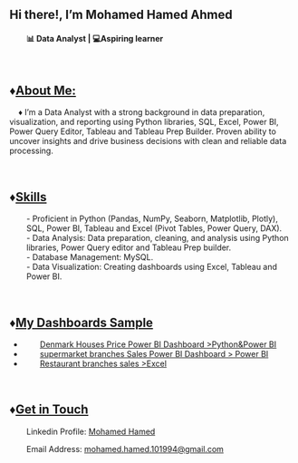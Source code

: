 <h2 class="heading-element" dir="auto">Hi there!, I&rsquo;m Mohamed Hamed Ahmed</h2>
<h4 style="padding-left: 30px;">📊&nbsp;<strong>Data Analyst&nbsp;| 💻Aspiring learner</strong></h4>
<p>&nbsp;</p>
<h2>&diams;<span style="text-decoration: underline;">About Me:</span></h2>
<p style="text-align: left;">&nbsp; &nbsp; &diams;&nbsp;I&rsquo;m a Data Analyst with a strong background in data preparation, visualization, and reporting using Python libraries, SQL, Excel, Power BI, Power Query Editor, Tableau and Tableau Prep Builder. Proven ability to uncover insights and drive business decisions with clean and reliable data processing.</p>
<p>&nbsp;</p>
<h2 style="text-align: left;">&diams;<span style="text-decoration: underline;">Skills</span></h2>
<p style="padding-left: 30px;">- Proficient in Python (Pandas, NumPy, Seaborn, Matplotlib, Plotly), SQL, Power BI, Tableau and Excel (Pivot Tables, Power Query, DAX).<br /> - Data Analysis:&nbsp;Data preparation, cleaning, and analysis using Python libraries, Power Query editor and Tableau Prep builder.<br /> - Database Management: MySQL.<br /> - Data Visualization: Creating dashboards using Excel, Tableau and Power BI.</p>
<p style="padding-left: 30px;">&nbsp;</p>
<h2>&diams;<span style="text-decoration: underline;">My Dashboards Sample</span></h2>
<ul>
<li style="padding-left: 30px;"><span style="text-decoration: underline;"><a href="https://drive.google.com/drive/folders/1J1A_p5c8ywg8Hqjbg-yup_FMfjHdoLVU?usp=sharing">Denmark Houses Price Power BI Dashboard &gt;Python&amp;Power BI</a></span></li>
<li style="padding-left: 30px;"><span style="text-decoration: underline;"><a href="https://drive.google.com/drive/folders/1k7y54zpobE2VQ1evB1bciRu3EJtXR8TM?usp=sharing">supermarket branches Sales Power BI Dashboard &gt; Power BI</a></span></li>
<li style="padding-left: 30px;"><span style="text-decoration: underline;"><a href="https://drive.google.com/drive/folders/1ncocfYDVs1r4f5hKa2cLiZxNHhCmR2J8?usp=sharing">Restaurant branches sales &gt;Excel</a></span></li>
</ul>
<p>&nbsp;</p>
<h2>&diams;<span style="text-decoration: underline;">Get in Touch</span></h2>
<p style="padding-left: 30px;">Linkedin Profile:&nbsp;<a title="LinkedIn profile" href="https://www.linkedin.com/in/mohamed-hamed-82b784224/">Mohamed Hamed</a></p>
<p style="padding-left: 30px;">Email Address:&nbsp;<a href="mailto:mohamed.hamed.101994@gmail.com">mohamed.hamed.101994@gmail.com</a></p>
<p>&nbsp;</p>
